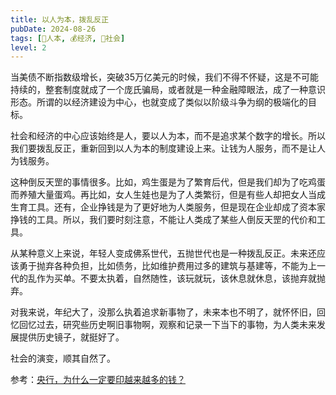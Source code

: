 ```yaml
---
title: 以人为本，拨乱反正
pubDate: 2024-08-26
tags: [👶人本, 💰经济, 👫社会]
level: 2
---
```


当美债不断指数级增长，突破35万亿美元的时候，我们不得不怀疑，这是不可能持续的，整套制度就成了一个庞氏骗局，或者就是一种金融障眼法，成了一种意识形态。所谓的以经济建设为中心，也就变成了类似以阶级斗争为纲的极端化的目标。

社会和经济的中心应该始终是人，要以人为本，而不是追求某个数字的增长。所以我们要拨乱反正，重新回到以人为本的制度建设上来。让钱为人服务，而不是让人为钱服务。

这种倒反天罡的事情很多。比如，鸡生蛋是为了繁育后代，但是我们却为了吃鸡蛋而养殖大量蛋鸡。再比如，女人生娃也是为了人类繁衍，但是有些人却把女人当成生育工具。还有，企业挣钱是为了更好地为人类服务，但是现在企业却成了资本家挣钱的工具。所以，我们要时刻注意，不能让人类成了某些人倒反天罡的代价和工具。

从某种意义上来说，年轻人变成佛系世代，五抛世代也是一种拨乱反正。未来还应该勇于抛弃各种负担，比如债务，比如维护费用过多的建筑与基建等，不能为上一代的乱作为买单。不要太执着，自然随性，该玩就玩，该休息就休息，该抛弃就抛弃。

对我来说，年纪大了，没那么执着追求新事物了，未来本也不明了，就怀怀旧，回忆回忆过去，研究些历史啊旧事物啊，观察和记录一下当下的事物，为人类未来发展提供历史镜子，就挺好了。

社会的演变，顺其自然了。

参考：[央行，为什么一定要印越来越多的钱？](https://xueqiu.com/1742630316/220626603)
